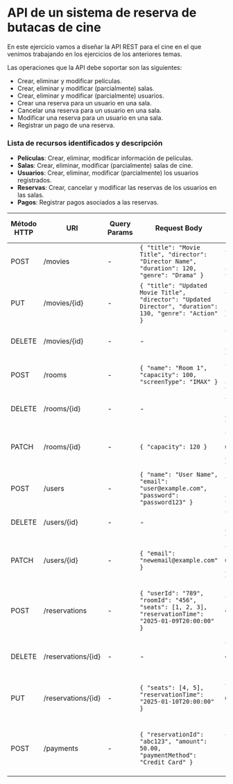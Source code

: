 ﻿# API de un sistema de reserva de butacas de cine

En este ejercicio vamos a diseñar la API REST para el cine en el que venimos trabajando en los ejercicios de los anteriores temas.

Las operaciones que la API debe soportar son las siguientes:

-   Crear, eliminar y modificar películas.
-   Crear, eliminar y modificar (parcialmente) salas.
-   Crear, eliminar y modificar (parcialmente) usuarios.
-   Crear una reserva para un usuario en una sala.
-   Cancelar una reserva para un usuario en una sala.
-   Modificar una reserva para un usuario en una sala.
-   Registrar un pago de una reserva.
### Lista de recursos identificados y descripción

-   **Películas**: Crear, eliminar, modificar  información de películas.
-   **Salas**: Crear, eliminar, modificar (parcialmente) salas de cine.
-   **Usuarios**: Crear, eliminar, modificar (parcialmente) los usuarios registrados.
-   **Reservas**: Crear, cancelar y modificar las reservas de los usuarios en las salas.
-   **Pagos**: Registrar pagos asociados a las reservas.


| **Método HTTP** | **URI**                      | **Query Params**  | **Request Body**                                                                                          | **Response Body**                                                   | **Códigos HTTP de respuesta**           |
|-----------------|------------------------------|-------------------|------------------------------------------------------------------------------------------------------------|---------------------------------------------------------------------|----------------------------------------|
| POST            | /movies                       | -                 | `{ "title": "Movie Title", "director": "Director Name", "duration": 120, "genre": "Drama" }`               | `{ "message": "Movie created", "movieId": "123" }`                   | 201 Created, 400 Bad Request           |
| PUT             | /movies/{id}                  | -                 | `{ "title": "Updated Movie Title", "director": "Updated Director", "duration": 130, "genre": "Action" }`   | `{ "message": "Movie updated", "movieId": "123" }`                   | 200 OK, 400 Bad Request, 404 Not Found |
| DELETE          | /movies/{id}                  | -                 | -                                                                                                          | `{ "message": "Movie deleted", "movieId": "123" }`                   | 200 OK, 404 Not Found                 |
| POST            | /rooms                        | -                 | `{ "name": "Room 1", "capacity": 100, "screenType": "IMAX" }`                                              | `{ "message": "Room created", "roomId": "456" }`                     | 201 Created, 400 Bad Request           |
| DELETE            | /rooms/{id}                   | -                 | -                                          | `{ "message": "Room deleted", "roomId": "456" }`                     | 200 OK, 404 Not Found |
| PATCH           | /rooms/{id}                   | -                 | `{ "capacity": 120 }`                                                                                      | `{ "message": "Room partially updated", "roomId": "456" }`           | 200 OK, 400 Bad Request, 404 Not Found 
| POST            | /users                        | -                 | `{ "name": "User Name", "email": "user@example.com", "password": "password123" }`                          | `{ "message": "User created", "userId": "789" }`                     | 201 Created, 400 Bad Request           |
| DELETE          | /users/{id}                   | -                 | -                                                                                                          | `{ "message": "User deleted", "userId": "789" }`                     | 200 OK, 404 Not Found                 |
| PATCH           | /users/{id}                   | -                 | `{ "email": "newemail@example.com" }`                                                                      | `{ "message": "User partially updated", "userId": "789" }`           | 200 OK, 400 Bad Request, 404 Not Found |
| POST            | /reservations                 | -                 | `{ "userId": "789", "roomId": "456", "seats": [1, 2, 3], "reservationTime": "2025-01-09T20:00:00" }`      | `{ "message": "Reservation created", "reservationId": "abc123" }`    | 201 Created, 400 Bad Request, 404 Not Found |
| DELETE          | /reservations/{id}            | -                 | -                                                                                                          | `{ "message": "Reservation cancelled", "reservationId": "abc123" }`  | 200 OK, 404 Not Found                 |
| PUT             | /reservations/{id}            | -                 | `{ "seats": [4, 5], "reservationTime": "2025-01-10T20:00:00" }`                                           | `{ "message": "Reservation updated", "reservationId": "abc123" }`    | 200 OK, 400 Bad Request, 404 Not Found |
| POST            | /payments                     | -                 | `{ "reservationId": "abc123", "amount": 50.00, "paymentMethod": "Credit Card" }`                          | `{ "message": "Payment registered", "paymentId": "xyz789" }`         | 201 Created, 400 Bad Request, 404 Not Found |



